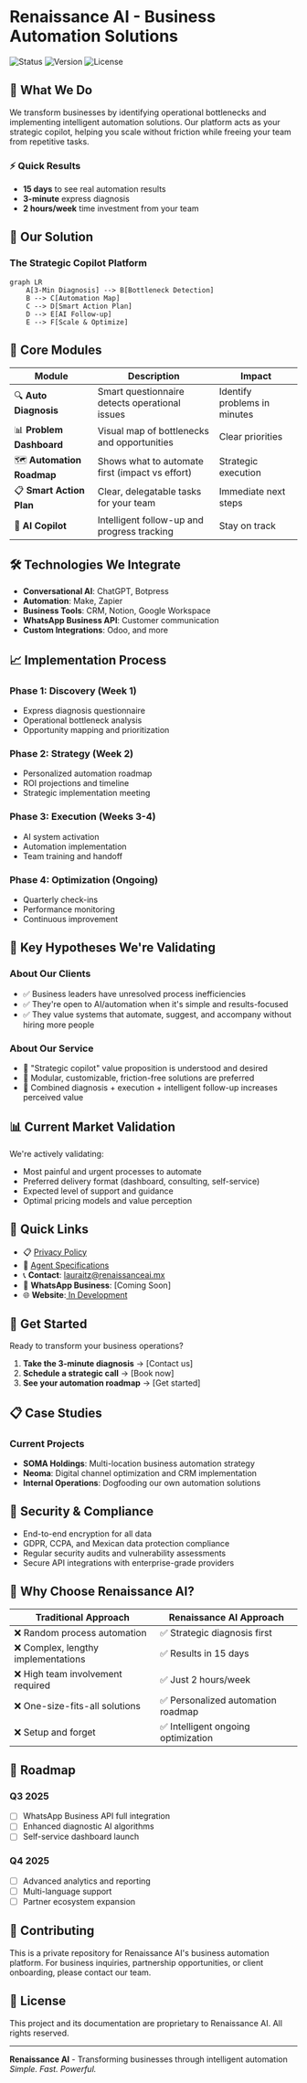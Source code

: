 # Renaissance AI - Business Automation Solutions


![Status](https://img.shields.io/badge/Status-Active-brightgreen)
![Version](https://img.shields.io/badge/Version-1.0-blue)
![License](https://img.shields.io/badge/License-Private-red)

## 🚀 What We Do

We transform businesses by identifying operational bottlenecks and implementing intelligent automation solutions. Our platform acts as your strategic copilot, helping you scale without friction while freeing your team from repetitive tasks.

### ⚡ Quick Results
- **15 days** to see real automation results
- **3-minute** express diagnosis
- **2 hours/week** time investment from your team

## 🎯 Our Solution

### The Strategic Copilot Platform

```mermaid
graph LR
    A[3-Min Diagnosis] --> B[Bottleneck Detection]
    B --> C[Automation Map]
    C --> D[Smart Action Plan]
    D --> E[AI Follow-up]
    E --> F[Scale & Optimize]
```

## 🔧 Core Modules

| Module | Description | Impact |
|--------|-------------|---------|
| 🔍 **Auto Diagnosis** | Smart questionnaire detects operational issues | Identify problems in minutes |
| 📊 **Problem Dashboard** | Visual map of bottlenecks and opportunities | Clear priorities |
| 🗺️ **Automation Roadmap** | Shows what to automate first (impact vs effort) | Strategic execution |
| 📋 **Smart Action Plan** | Clear, delegatable tasks for your team | Immediate next steps |
| 🤖 **AI Copilot** | Intelligent follow-up and progress tracking | Stay on track |

## 🛠️ Technologies We Integrate

- **Conversational AI**: ChatGPT, Botpress
- **Automation**: Make, Zapier
- **Business Tools**: CRM, Notion, Google Workspace
- **WhatsApp Business API**: Customer communication
- **Custom Integrations**: Odoo, and more

## 📈 Implementation Process

### Phase 1: Discovery (Week 1)
- Express diagnosis questionnaire
- Operational bottleneck analysis
- Opportunity mapping and prioritization

### Phase 2: Strategy (Week 2)
- Personalized automation roadmap
- ROI projections and timeline
- Strategic implementation meeting

### Phase 3: Execution (Weeks 3-4)
- AI system activation
- Automation implementation
- Team training and handoff

### Phase 4: Optimization (Ongoing)
- Quarterly check-ins
- Performance monitoring
- Continuous improvement

## 🎯 Key Hypotheses We're Validating

### About Our Clients
- ✅ Business leaders have unresolved process inefficiencies
- ✅ They're open to AI/automation when it's simple and results-focused
- ✅ They value systems that automate, suggest, and accompany without hiring more people

### About Our Service
- 🔄 "Strategic copilot" value proposition is understood and desired
- 🔄 Modular, customizable, friction-free solutions are preferred
- 🔄 Combined diagnosis + execution + intelligent follow-up increases perceived value

## 📊 Current Market Validation

We're actively validating:
- Most painful and urgent processes to automate
- Preferred delivery format (dashboard, consulting, self-service)
- Expected level of support and guidance
- Optimal pricing models and value perception

## 🔗 Quick Links

- 📋 [Privacy Policy](privacy-policy.md)
- 🤖 [Agent Specifications](./docs/agentes.md)
- 📞 **Contact**: lauraitz@renaissanceai.mx
- 💬 **WhatsApp Business**: [Coming Soon]
- 🌐 **Website**:[ In Development](https://adaptive-renaissance-web.lovable.app/)

## 🚀 Get Started

Ready to transform your business operations?

1. **Take the 3-minute diagnosis** → [Contact us]
2. **Schedule a strategic call** → [Book now]
3. **See your automation roadmap** → [Get started]

## 📋 Case Studies

### Current Projects
- **SOMA Holdings**: Multi-location business automation strategy
- **Neoma**: Digital channel optimization and CRM implementation
- **Internal Operations**: Dogfooding our own automation solutions

## 🔐 Security & Compliance

- End-to-end encryption for all data
- GDPR, CCPA, and Mexican data protection compliance
- Regular security audits and vulnerability assessments
- Secure API integrations with enterprise-grade providers

## 🌟 Why Choose Renaissance AI?

| Traditional Approach | Renaissance AI Approach |
|---------------------|------------------------|
| ❌ Random process automation | ✅ Strategic diagnosis first |
| ❌ Complex, lengthy implementations | ✅ Results in 15 days |
| ❌ High team involvement required | ✅ Just 2 hours/week |
| ❌ One-size-fits-all solutions | ✅ Personalized automation roadmap |
| ❌ Setup and forget | ✅ Intelligent ongoing optimization |

## 🚧 Roadmap

### Q3 2025
- [ ] WhatsApp Business API full integration
- [ ] Enhanced diagnostic AI algorithms
- [ ] Self-service dashboard launch

### Q4 2025
- [ ] Advanced analytics and reporting
- [ ] Multi-language support
- [ ] Partner ecosystem expansion

## 🤝 Contributing

This is a private repository for Renaissance AI's business automation platform. For business inquiries, partnership opportunities, or client onboarding, please contact our team.

## 📄 License

This project and its documentation are proprietary to Renaissance AI. All rights reserved.

---

**Renaissance AI** - Transforming businesses through intelligent automation
*Simple. Fast. Powerful.*